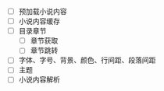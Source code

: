 -  [ ] 预加载小说内容
-  [ ] 小说内容缓存
-  [ ] 目录章节
  -  [ ] 章节获取
  -  [ ] 章节跳转
-  [ ] 字体、字号、背景、颜色、行间距、段落间距
-  [ ] 主题
-  [ ] 小说内容解析
